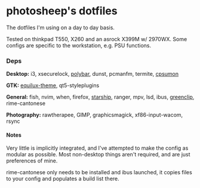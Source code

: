 # photosheep's dotfiles
The dotfiles I'm using on a day to day basis.

Tested on thinkpad T550, X260 and an asrock X399M w/ 2970WX. Some configs are specific to the workstation, e.g. PSU functions.

### Deps
**Desktop:** i3, xsecurelock, [polybar](https://github.com/polybar/polybar), dunst, pcmanfm, termite, [cpsumon](https://github.com/audiohacked/cpsumon)

**GTK:** [equilux-theme](https://github.com/ddnexus/equilux-theme), qt5-styleplugins

**General:** fish, nvim, when, firefox, [starship](https://starship.rs), ranger, mpv, lsd, ibus, [greenclip](https://github.com/erebe/greenclip), rime-cantonese

**Photography:** rawtherapee, GIMP, graphicsmagick, xf86-input-wacom, rsync

#### Notes
Very little is implicitly integrated, and I've attempted to make the config as modular as possible. Most non-desktop things aren't required, and are just preferences of mine.

rime-cantonese only needs to be installed and ibus launched, it copies files to your config and populates a build list there.
